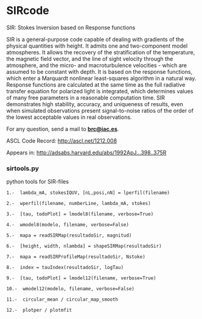 # SIRcode
 SIR: Stokes Inversion based on Response functions
 
 SIR is a general-purpose code capable of dealing with gradients of the physical quantities with height. It admits one and two-component model atmospheres. It allows the recovery of the stratification of the temperature, the magnetic field vector, and the line of sight velocity through the atmosphere, and the micro- and macroturbulence velocities - which are assumed to be constant with depth. It is based on the response functions, which enter a Marquardt nonlinear least-squares algorithm in a natural way. Response functions are calculated at the same time as the full radiative transfer equation for polarized light is integrated, which determines values of many free parameters in a reasonable computation time. SIR demonstrates high stability, accuracy, and uniqueness of results, even when simulated observations present signal-to-noise ratios of the order of the lowest acceptable values in real observations.
 
For any question, send a mail to **brc@iac.es**.
 
ASCL Code Record: http://ascl.net/1212.008

Appears in: http://adsabs.harvard.edu/abs/1992ApJ...398..375R

### sirtools.py
python tools for SIR-files
    
    1.-  lambda_mA, stokesIQUV, [nL,posi,nN] = lperfil(filename)
    
    2.-  wperfil(filename, numberLine, lambda_mA, stokes)
    
    3.-  [tau, todoPlot] = lmodel8(filename, verbose=True)
    
    4.-  wmodel8(modelo, filename, verbose=False)
    
    5.-  mapa = readSIRMap(resultadoSir, magnitud)
    
    6.-  [height, width, nlambda] = shapeSIRMap(resultadoSir)
    
    7.-  mapa = readSIRProfileMap(resultadoSir, Nstoke)
    
    8.-  index = tauIndex(resultadoSir, logTau)
    
    9.-  [tau, todoPlot] = lmodel12(filename, verbose=True)
    
    10.-  wmodel12(modelo, filename, verbose=False)
    
    11.-  circular_mean / circular_map_smooth
    
    12.-  plotper / plotmfit
